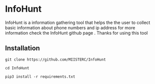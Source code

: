 # InfoHunt
InfoHunt is a information gathering tool that helps the the user to collect basic information about phone numbers and ip address for more information check the InfoHunt github page . Thanks for using this tool
## Installation
```
git clone https://github.com/MIISTERC/InfoHunt

cd InfoHunt

pip3 install -r requirements.txt

```


